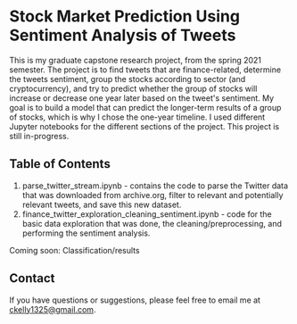 # Stock Market Prediction Using Sentiment Analysis of Tweets
This is my graduate capstone research project, from the spring 2021 semester. The project is to find tweets that are finance-related, determine the tweets sentiment, group the stocks according to sector (and cryptocurrency), and try to predict whether the group of stocks will increase or decrease one year later based on the tweet's sentiment. My goal is to build a model that can predict the longer-term results of a group of stocks, which is why I chose the one-year timeline. I used different Jupyter notebooks for the different sections of the project. This project is still in-progress.

## Table of Contents
1. parse_twitter_stream.ipynb - contains the code to parse the Twitter data that was downloaded from archive.org, filter to relevant and potentially relevant tweets, and save this new dataset.
2. finance_twitter_exploration_cleaning_sentiment.ipynb - code for the basic data exploration that was done, the cleaning/preprocessing, and performing the sentiment analysis.

Coming soon:
Classification/results

## Contact
If you have questions or suggestions, please feel free to email me at ckelly1325@gmail.com.
